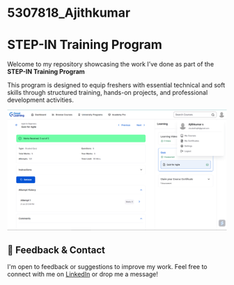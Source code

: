# 5307818_Ajithkumar

# STEP-IN Training Program 

Welcome to my repository showcasing the work I’ve done as part of the **STEP-IN Training Program** 

This program is designed to equip freshers with essential technical and soft skills through structured training, hands-on projects, and professional development activities.

![Agile Certificate](https://github.com/cloudwith-ajith/5307818_Ajithkumar/blob/main/Week1-SDLC/certificate/Screenshot%202025-07-21%20204853.png)




## 💬 Feedback & Contact

I'm open to feedback or suggestions to improve my work. Feel free to connect with me on [LinkedIn](https://www.linkedin.com/in/cloudwithajith) or drop me a message!
